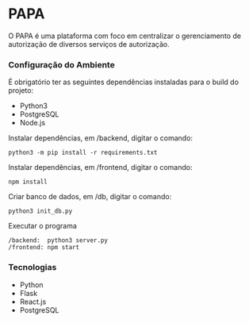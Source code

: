 

# PAPA

O PAPA é uma plataforma com foco em centralizar o gerenciamento de autorização de diversos serviços de autorização.


### Configuração do Ambiente
É obrigatório ter as seguintes dependências instaladas para o build do projeto:

- Python3
- PostgreSQL
- Node.js


Instalar dependências, em /backend, digitar o comando:
```cli
python3 -m pip install -r requirements.txt
```

Instalar dependências, em /frontend, digitar o comando:
```cli
npm install
```

Criar banco de dados, em /db, digitar o comando:
```cli
python3 init_db.py
```

Executar o programa
```cli
/backend:  python3 server.py
/frontend: npm start
```


### Tecnologias

- Python
- Flask
- React.js
- PostgreSQL


